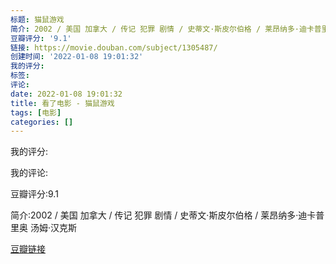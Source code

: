 ```yaml
---
标题: 猫鼠游戏
简介: 2002 / 美国 加拿大 / 传记 犯罪 剧情 / 史蒂文·斯皮尔伯格 / 莱昂纳多·迪卡普里奥 汤姆·汉克斯
豆瓣评分: '9.1'
链接: https://movie.douban.com/subject/1305487/
创建时间: '2022-01-08 19:01:32'
我的评分:
标签:
评论:
date: 2022-01-08 19:01:32
title: 看了电影 - 猫鼠游戏
tags: [电影]
categories: []
---
```


我的评分:

我的评论:

豆瓣评分:9.1

简介:2002 / 美国 加拿大 / 传记 犯罪 剧情 / 史蒂文·斯皮尔伯格 / 莱昂纳多·迪卡普里奥 汤姆·汉克斯

[豆瓣链接](https://movie.douban.com/subject/1305487/)

